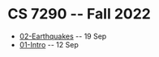 # CS 7290 -- Fall 2022

* [02-Earthquakes](02-Earthquakes.md) -- 19 Sep
* [01-Intro](01-Intro.md) -- 12 Sep
